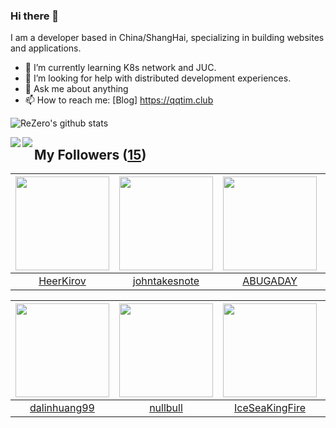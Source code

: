 ### Hi there 👋

  I am a developer based in China/ShangHai, specializing in building websites and applications.
  
  - 🌱 I’m currently learning K8s network and JUC.
  - 🤔 I’m looking for help with distributed development experiences.
  - 💬 Ask me about anything
  - 📫 How to reach me: [Blog] https://qqtim.club
  
  
  ![ReZero's github stats](https://github-readme-stats.vercel.app/api?username=rezeros&show_icons=true&title_color=fff&icon_color=79ff97&text_color=9f9f9f&bg_color=151515)
  
  
  <a href="https://github.com/rezeros/zerobox">
<img align="left" src="https://github-readme-stats.vercel.app/api/pin/?username=rezeros&repo=zerobox&title_color=fff&icon_color=79ff97&text_color=9f9f9f&bg_color=151515" />
  </a>
  <a href="https://github.com/rezeros/leetcode">
<img align="left" src="https://github-readme-stats.vercel.app/api/pin/?username=rezeros&repo=leetcode&title_color=fff&icon_color=79ff97&text_color=9f9f9f&bg_color=151515" />
  </a>
  
## My Followers ([15](https://github.com/ReZeroS?tab=followers))

| <img src="https://avatars2.githubusercontent.com/u/26834294?v=4" width="150" height="150" /> | <img src="https://avatars3.githubusercontent.com/u/29314819?v=4" width="150" height="150" /> | <img src="https://avatars1.githubusercontent.com/u/22606989?v=4" width="150" height="150" /> | <img src="https://avatars2.githubusercontent.com/u/47686772?v=4" width="150" height="150" /> |
| :------------------------------------------------------------------------------------------: | :------------------------------------------------------------------------------------------: | :------------------------------------------------------------------------------------------: | :------------------------------------------------------------------------------------------: |
|                           [HeerKirov](https://github.com/HeerKirov)                          |                       [johntakesnote](https://github.com/johntakesnote)                      |                            [ABUGADAY](https://github.com/ABUGADAY)                           |                               [bo-re](https://github.com/bo-re)                              |

| <img src="https://avatars2.githubusercontent.com/u/6508763?v=4" width="150" height="150" /> | <img src="https://avatars2.githubusercontent.com/u/28078734?v=4" width="150" height="150" /> | <img src="https://avatars3.githubusercontent.com/u/34676280?v=4" width="150" height="150" /> | <img src="https://avatars1.githubusercontent.com/u/40146766?v=4" width="150" height="150" /> |
| :-----------------------------------------------------------------------------------------: | :------------------------------------------------------------------------------------------: | :------------------------------------------------------------------------------------------: | :------------------------------------------------------------------------------------------: |
|                       [dalinhuang99](https://github.com/dalinhuang99)                       |                            [nullbull](https://github.com/nullbull)                           |                      [IceSeaKingFire](https://github.com/IceSeaKingFire)                     |                        [ProgramCodes](https://github.com/ProgramCodes)                       |